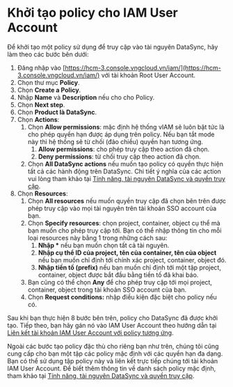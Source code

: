 # Khởi tạo policy cho IAM User Account

Để khởi tạo một policy sử dụng để truy cập vào tài nguyên DataSync, hãy làm theo các bước bên dưới: 

1. Đăng nhập vào [https://hcm-3.console.vngcloud.vn/iam/](https://hcm-3.console.vngcloud.vn/iam/) với tài khoản Root User Account.
2. Chọn thư mục **Policy**. 
3. Chọn **Create a Policy**.
4. Nhập **Name** và **Description** nếu cho cho Policy.
5. Chọn **Next step**.
6. Chọn **Product là DataSync**.
7. Chọn **Actions**:
   1. Chọn **Allow permissions**: mặc định hệ thống vIAM sẽ luôn bật tức là cho phép quyền hạn được áp dụng trên policy. Nếu bạn tắt mode này thì hệ thống sẽ từ chối (đảo chiều) quyền hạn tương ứng.
      1. **Allow permissions**: cho phép truy cập theo action đã chọn. 
      2. **Deny permissions**: từ chối truy cập theo action đã chọn.
   2. Chọn **All DataSync actions** nếu muốn tạo policy có quyền thực hiện tất cả các hành động trên DataSync. Chi tiết ý nghĩa của các action vui lòng tham khảo tại [Tính năng, tài nguyên DataSync và quyền truy cập](https://docs.vngcloud.vn/vng-cloud-document/vn/datasync/quan-ly-truy-cap/quan-ly-truy-cap-tai-nguyen-datasync/tinh-nang-tai-nguyen-datasync-va-quyen-truy-cap).
8. Chọn **Resources**:
   1. Chọn **All resources** nếu muốn quyền truy cập đã chọn bên trên được phép truy cập vào mọi tài nguyên trên tài khoản SSO account của bạn. 
   2. Chọn **Specify resources**: chọn project, container, object cụ thể mà bạn muốn cho phép truy cập tới. Bạn có thể nhập thông tin cho mỗi loại resources này bằng 1 trong những cách sau: 
      1. **Nhập \*** nếu bạn muốn chọn tất cả tài nguyên.
      2. **Nhập cụ thể ID của project, tên của container, tên của object** nếu bạn muốn chỉ định tới chính xác project, container, object đó. 
      3. **Nhập tiền tố (prefix)** nếu bạn muốn chỉ định tới một tập project, container, object được bắt đầu bằng tiền tố đã khai báo. 
   3. Bạn cũng có thể chọn **Any** để cho phép truy cập tới mọi project, container, object trong tài khoản SSO account của bạn. 
   4. Chọn **Request conditions:** nhập điều kiện đặc biệt cho policy nếu có. 

Sau khi bạn thực hiện 8 bước bên trên, policy cho DataSync đã được khởi tạo. Tiếp theo, bạn hãy gán nó vào IAM User Account theo hướng dẫn tại [Liên kết tài khoản IAM User Account với policy tương ứng](https://docs.vngcloud.vn/vng-cloud-document/vn/vstorage/object-storage/vstorage-hcm03/quan-ly-truy-cap/quan-ly-tai-khoan-truy-cap-vstorage/tai-khoan-nguoi-dung-iam/lien-ket-tai-khoan-iam-user-account-voi-policy-tuong-ung).

Ngoài các bước tạo policy đặc thù cho riêng bạn như trên, chúng tôi cũng cung cấp cho bạn một tập các policy mặc định với các quyền hạn đa dạng. Bạn có thể sử dụng tập policy này và liên kết trực tiếp chúng tới tài khoản IAM User Account. Để biết thêm thông tin về danh sách policy mặc định, tham khảo tại [Tính năng, tài nguyên DataSync và quyền truy cập](https://docs.vngcloud.vn/vng-cloud-document/vn/datasync/quan-ly-truy-cap/quan-ly-truy-cap-tai-nguyen-datasync/tinh-nang-tai-nguyen-datasync-va-quyen-truy-cap).

